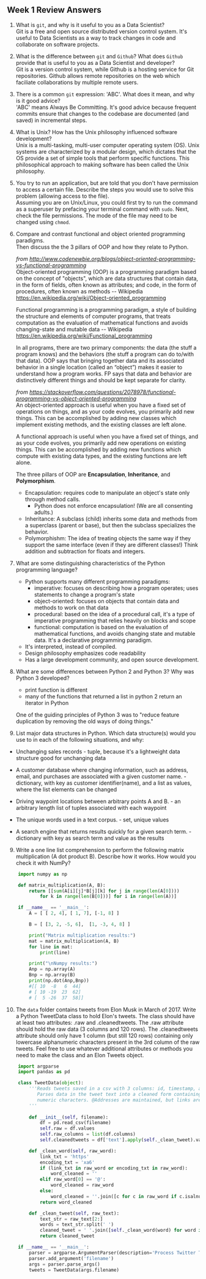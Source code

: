 ## Week 1 Review Answers

1. What is `git`, and why is it useful to you as a Data Scientist?  
   Git is a free and open source distributed version control system. It's useful
   to Data Scientists as a way to track changes in code and collaborate on
   software projects.

2. What is the difference between `git` and `Github`?  What does `Github` provide 
   that is useful to you as a Data Scientist and developer?  
   Git is a version control system, while Github is a hosting service for Git
   repositories.  Github allows remote repositories on the web which faciliate
   collaborations by multiple remote users.

3. There is a common `git` expression: 'ABC'.  What does it mean, and why is it 
   good advice?  
   'ABC' means Always Be Committing.  It's good advice because frequent commits
   ensure that changes to the codebase are documented (and saved) in incremental
   steps.

4. What is Unix?  How has the Unix philosophy influenced software development?  
   Unix is a multi-tasking, multi-user computer operating system (OS).  Unix 
   systems are characterized by a modular design, which dictates that the OS
   provide a set of simple tools that perform specific functions.  This
   philosophical approach to making software has been called the Unix
   philosophy.

5. You try to run an application, but are told that you don't have permission to
   access a certain file.  Describe the steps you would use to solve 
   this problem (allowing access to the file).  
   Assuming you are on Unix/Linux, you could first try to run the command as a
   superuser by prefacing your terminal command with `sudo`.  Next, check the
   file permissions.  The mode of the file may need to be changed using `chmod`.

5. Compare and contrast functional and object oriented programming paradigms.  
    Then discuss the the 3 pillars of OOP and how they relate to Python.  
    
    *from http://www.codenewbie.org/blogs/object-oriented-programming-vs-functional-programming*  
    Object-oriented programming (OOP) is a programming paradigm based on the concept of "objects", which are data structures that contain data, in the form of fields, often known as attributes; and code, in the form of procedures, often known as methods -- Wikipedia https://en.wikipedia.org/wiki/Object-oriented_programming

    Functional programming is a programming paradigm, a style of building the structure and elements of computer programs, that treats computation as the evaluation of mathematical functions and avoids changing-state and mutable data -- Wikipedia https://en.wikipedia.org/wiki/Functional_programming

    In all programs, there are two primary components: the data (the stuff a program knows) and the behaviors (the stuff a program can do to/with that data). OOP says that bringing together data and its associated behavior in a single location (called an “object”) makes it easier to understand how a program works. FP says that data and behavior are distinctively different things and should be kept separate for clarity.

    *from https://stackoverflow.com/questions/2078978/functional-programming-vs-object-oriented-programming*  
    An object-oriented approach is useful when you have a fixed set of operations on things, and as your code evolves, you primarily add new things. This can be accomplished by adding new classes which implement existing methods, and the existing classes are left alone.

    A functional approach is useful when you have a fixed set of things, and as your code evolves, you primarily add new operations on existing things. This can be accomplished by adding new functions which compute with existing data types, and the existing functions are left alone.

    The three pillars of OOP are **Encapsulation**, **Inheritance**, and **Polymorphism**.
    * Encapsulation: requires code to manipulate an object's state only through method calls.
        * Python does not enforce encapsulation! (We are all consenting adults.)
    * Inheritance: A subclass (child) inherits some data and methods from a superclass (parent or base), but then the subclass specializes the behavior.
    * Polymorphishm: The idea of treating objects the same way if they support the same interface (even if they are different classes!) Think addition and subtraction for floats and integers.   



6. What are some distinguishing characteristics of the Python programming 
   language?  
    * Python supports many different programming paradigms:   
        * imperative: focuses on describing how a program operates; uses statements to change a program's state
        * object-oriented: focuses on objects that contain data and methods to work on that data
        * procedural: based on the idea of a procedural call, it's a type of imperative programming that relies heavily on blocks and scope
        * functional: computation is based on the evaluation of mathematical functions, and avoids changing state and mutable data. It's a declarative programming paradigm.
    * It's interpreted, instead of compiled.
    * Design philosophy emphasizes code readability
    * Has a large development community, and open source development.  

7. What are some differences between Python 2 and Python 3?  Why was Python 3
   developed?
    * print function is different
    * many of the functions that returned a list in python 2 return an iterator in Python

    One of the guiding principles of Python 3 was to "reduce feature duplication by removing the old ways of doing things."

8. List major data structures in Python.  Which data structure(s) would you use to
   in each of the following situations, and why:

  * Unchanging sales records - tuple, because it's a lightweight data structure good for unchanging data

  * A customer database where changing information, such as address, email, and purchases are associated with a given customer name. - dictionary, with key as customer identifier(name), and a list as values, where the list elements can be changed

  * Driving waypoint locations between arbitrary points A and B. - an arbitrary length list of tuples associated with each waypoint

  * The unique words used in a text corpus. - set, unique values

  * A search engine that returns results quickly for a given search term. - dictionary with key as search term and value as the results

9. Write a one line list comprehension to perform the following matrix
   multiplication (A dot product B).  Describe how it works. How would you check
   it with NumPy?
```python
    import numpy as np

    def matrix_multiplication(A, B):
        return [[sum(A[i][j]*B[j][k] for j in range(len(A[0])))
            for k in range(len(B[0]))] for i in range(len(A))]

    if __name__ == '__main__':
        A = [ [ 2, 4], [ 1, 7], [-1, 8] ]

        B = [ [3, 2, -5, 6],  [1, -3, 4, 8] ]

        print("Matrix multiplication results:")
        mat = matrix_multiplication(A, B)
        for line in mat:
            print(line)

        print("\nNumpy results:")
        Anp = np.array(A)
        Bnp = np.array(B)
        print(np.dot(Anp,Bnp))
        #[[ 10  -8   6  44]
        # [ 10 -19  23  62]
        # [  5 -26  37  58]]
```

10. The `data` folder contains tweets from Elon Musk in March of 2017. Write a
    Python TweetData class to hold Elon's tweets.  The class should have at least two
    attributes: .raw and .cleanedtweets.  The .raw attribute should hold the raw data (3
    columns and 120 rows).  The .cleanedtweets attribute should only have 1 column
    (but still 120 rows) containing only lowercase alphanumeric characters present
    in the 3rd column of the raw tweets.  Feel free to use whatever additional 
    attributes or methods you need to make the class and an Elon Tweets object.

```python
    import argparse
    import pandas as pd

    class TweetData(object):
        '''Reads tweets saved in a csv with 3 columns: id, timestamp, and tweet text.
           Parses data in the tweet text into a cleaned form containing only alpha-
           numeric characters. @Addresses are maintained, but links are dropped.
        '''
        
        def __init__(self, filename):
            df = pd.read_csv(filename)
            self.raw = df.values
            self.raw_columns = list(df.columns)
            self.cleanedtweets = df['text'].apply(self._clean_tweet).values.reshape((-1,1))

        def _clean_word(self, raw_word):
            link_txt = 'https'
            encoding_txt = 'xa6'
            if (link_txt in raw_word or encoding_txt in raw_word):
                word_cleaned = ''
            elif raw_word[0] == '@':
                word_cleaned = raw_word
            else:
                word_cleaned = ''.join([c for c in raw_word if c.isalnum()])
            return word_cleaned

        def _clean_tweet(self, raw_text):
            text_str = raw_text[2:]
            words = text_str.split(' ')
            cleaned_tweet = ' '.join([self._clean_word(word) for word in words])
            return cleaned_tweet

    if __name__ == '__main__':
        parser = argparse.ArgumentParser(description='Process Twitter Tweets')
        parser.add_argument('filename')
        args = parser.parse_args()
        tweets = TweetData(args.filename) 
```
